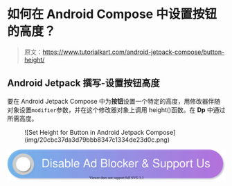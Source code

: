 # 如何在 Android Compose 中设置按钮的高度？

> 原文：<https://www.tutorialkart.com/android-jetpack-compose/button-height/>

## Android Jetpack 撰写-设置按钮高度

要在 Android Jetpack Compose 中为**按钮**设置一个特定的高度，用修改器伴随对象设置`modifier`参数，并在这个修改器对象上调用 height()函数。在 **Dp** 中通过所需高度。

<figure class="aligncenter size-large is-resized">![Set Height for Button in Android Jetpack Compose](img/20cbc37da3d79bbb8347c1334de23d0c.png)</figure>

[![](img/925da31b32d6bc3827932f6c8afb11bb.png)](https://www.tutorialkart.com/)